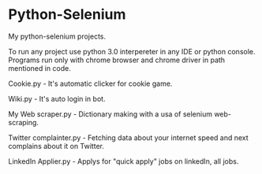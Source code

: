 # Python-Selenium
My python-selenium projects.

To run any project use python 3.0 interpereter in any IDE or python console. Programs run only with chrome browser and chrome driver in path mentioned in code.

Cookie.py - It's automatic clicker for cookie game.

Wiki.py - It's auto login in bot.

My Web scraper.py  - Dictionary making with a usa of selenium web-scraping.

Twitter complainter.py - Fetching data about your internet speed and next complains about it on Twitter.

LinkedIn Applier.py - Applys for "quick apply" jobs on linkedIn, all jobs.
